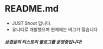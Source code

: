 README.md
=============

- JUST Shoot 입니다.
- 유니티로 개발했으며 현제에는 버그가 많습니다



##### 삼겹살의 티스토리 블로그를 운영중입니다!
